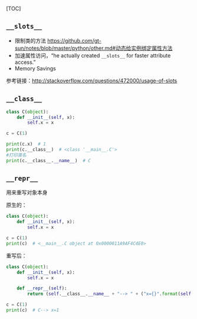 [TOC]


## `__slots__`

- 限制类的方法 https://github.com/gt-sun/notes/blob/master/python/other.md#动态给实例绑定属性方法
- 加速属性访问，“he actually created `__slots__` for faster attribute access.”
- Memory Savings

参考链接：http://stackoverflow.com/questions/472000/usage-of-slots

## `__class__`

```python
class C(object):
    def __init__(self, x):
        self.x = x

c = C(1)

print(c.x)  # 1
print(c.__class__)  # <class '__main__.C'>
#打印类名
print(c.__class__.__name__)  # C

```

## `__repr__`


用来重写对象本身

原生的：
```python
class C(object):
    def __init__(self, x):
        self.x = x

c = C(1)
print(c)  # <__main__.C object at 0x0000011A9AF4C4E0>
```

重写后：
```python
class C(object):
    def __init__(self, x):
        self.x = x

    def __repr__(self):
        return (self.__class__.__name__ + "--> " + ("x={}".format(self.x)))

c = C(1)
print(c)  # C--> x=1
```